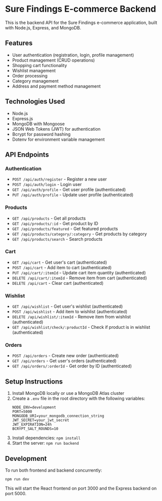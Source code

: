 # Sure Findings E-commerce Backend

This is the backend API for the Sure Findings e-commerce application, built with Node.js, Express, and MongoDB.

## Features

- User authentication (registration, login, profile management)
- Product management (CRUD operations)
- Shopping cart functionality
- Wishlist management
- Order processing
- Category management
- Address and payment method management

## Technologies Used

- Node.js
- Express.js
- MongoDB with Mongoose
- JSON Web Tokens (JWT) for authentication
- Bcrypt for password hashing
- Dotenv for environment variable management

## API Endpoints

### Authentication
- `POST /api/auth/register` - Register a new user
- `POST /api/auth/login` - Login user
- `GET /api/auth/profile` - Get user profile (authenticated)
- `PUT /api/auth/profile` - Update user profile (authenticated)

### Products
- `GET /api/products` - Get all products
- `GET /api/products/:id` - Get product by ID
- `GET /api/products/featured` - Get featured products
- `GET /api/products/category/:category` - Get products by category
- `GET /api/products/search` - Search products

### Cart
- `GET /api/cart` - Get user's cart (authenticated)
- `POST /api/cart` - Add item to cart (authenticated)
- `PUT /api/cart/:itemId` - Update cart item quantity (authenticated)
- `DELETE /api/cart/:itemId` - Remove item from cart (authenticated)
- `DELETE /api/cart` - Clear cart (authenticated)

### Wishlist
- `GET /api/wishlist` - Get user's wishlist (authenticated)
- `POST /api/wishlist` - Add item to wishlist (authenticated)
- `DELETE /api/wishlist/:itemId` - Remove item from wishlist (authenticated)
- `GET /api/wishlist/check/:productId` - Check if product is in wishlist (authenticated)

### Orders
- `POST /api/orders` - Create new order (authenticated)
- `GET /api/orders` - Get user's orders (authenticated)
- `GET /api/orders/:orderId` - Get order by ID (authenticated)

## Setup Instructions

1. Install MongoDB locally or use a MongoDB Atlas cluster
2. Create a `.env` file in the root directory with the following variables:
   ```
   NODE_ENV=development
   PORT=5000
   MONGODB_URI=your_mongodb_connection_string
   JWT_SECRET=your_jwt_secret
   JWT_EXPIRATION=24h
   BCRYPT_SALT_ROUNDS=10
   ```
3. Install dependencies: `npm install`
4. Start the server: `npm run backend`

## Development

To run both frontend and backend concurrently:
```
npm run dev
```

This will start the React frontend on port 3000 and the Express backend on port 5000.